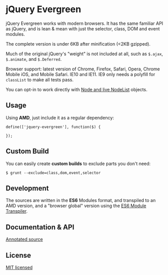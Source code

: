 # jQuery Evergreen

jQuery Evergreen works with modern browsers.
It has the same familiar API as jQuery, and is lean & mean with just the selector, class, DOM and event modules.

The complete version is under 6KB after minification (<2KB gzipped).

Much of the original jQuery's "weight" is not included at all, such as `$.ajax`, `$.animate`, and `$.Deferred`.

Browser support: latest version of Chrome, Firefox, Safari, Opera, Chrome Mobile iOS, and Mobile Safari. IE10 and IE11.
IE9 only needs a polyfill for `classList` to make all tests pass.

You can opt-in to work directly with [Node and live NodeList](http://webpro.github.io/jquery-evergreen/mode.html) objects.

## Usage

Using **AMD**, just include it as a regular dependency:

    define(['jquery-evergreen'], function($) {

    });

## Custom Build

You can easily create **custom builds** to exclude parts you don't need:

    $ grunt --exclude=class,dom,event,selector

## Development

The sources are written in the **ES6** Modules format,
and transpiled to an AMD version, and a "browser global" version
using the [ES6 Module Transpiler](http://square.github.io/es6-module-transpiler/).

## Documentation & API

[Annotated source](http://webpro.github.io/jquery-evergreen)

## License

[MIT licensed](http://webpro.mit-license.org)
